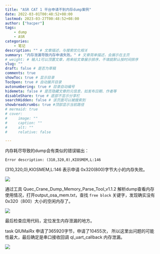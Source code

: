 ```yaml
---
title: "ASR CAT 1 平台申请不到内存dump案例"
date: 2022-03-01T00:48:52+08:00
lastmod: 2023-03-27T00:48:52+08:00
author: ["hacper"]
tags:
    - dump
    - ASR
categories:
    - 笔记
description: "" # 文章描述，与搜索优化相关
summary: "内存泄漏导致内存申请失败。" # 文章简单描述，会展示在主页
# weight: # 输入1可以顶置文章，用来给文章展示排序，不填就默认按时间排序
slug: ""
draft: false # 是否为草稿
comments: true
showToc: true # 显示目录
TocOpen: true # 自动展开目录
autonumbering: true # 目录自动编号
hidemeta: false # 是否隐藏文章的元信息，如发布日期、作者等
disableShare: true # 底部不显示分享栏
searchHidden: false # 该页面可以被搜索到
showbreadcrumbs: true #顶部显示当前路径
# mermaid: true
# cover:
#     image: ""
#     caption: ""
#     alt: ""
#     relative: false

---
```


内存耗尽导致的dump会有类似的错误输出：

```plaintext
Error description: (310,320,0),KIOSMEM,L:146
```

(310,320,0),KIOSMEM,L:146 表示申请 0x320(800)字节大小的内存失败。

![](https://cdn.staticaly.com/gh/hacperme/picx_hosting@master/20210507/xxx.71ra56f17sc.png)

通过工具 Quec_Crane_Dump_Memory_Parse_Tool_v1.1.2 解析dump查看内存使用情况，打开output_osa_mem.txt，查找 `free block` 关键字，发现确实没有0x320（800）大小的空闲内存了。

![](https://cdn.staticaly.com/gh/hacperme/picx_hosting@master/20210507/xxx.5mk1a5n2q58.png)

最后检查应用代码，定位发生内存泄漏的地方。

task QlUMaiRx 申请了365920字节，申请了10455次， 所以这里出问题的可能性最大，最后确定是串口接收回调 ql_uart_callback 内存泄漏。

![](https://cdn.staticaly.com/gh/hacperme/picx_hosting@master/20210507/xxx.7c56drtmo4o0.png)
